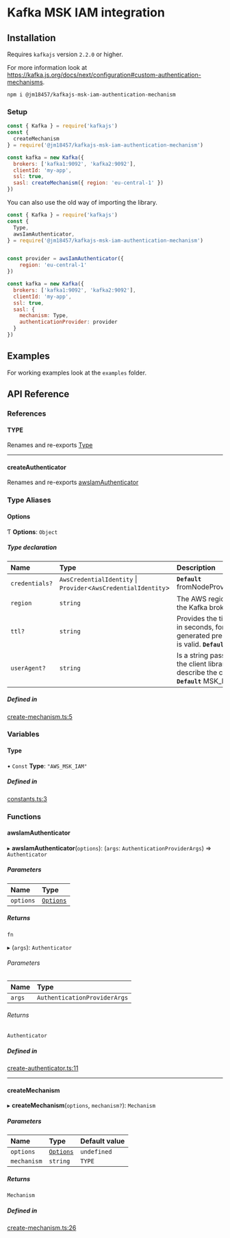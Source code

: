# Kafka MSK IAM integration

## Installation

Requires `kafkajs` version `2.2.0` or higher.

For more information look at https://kafka.js.org/docs/next/configuration#custom-authentication-mechanisms.

```shell
npm i @jm18457/kafkajs-msk-iam-authentication-mechanism 
```

### Setup

```javascript
const { Kafka } = require('kafkajs')
const {
  createMechanism
} = require('@jm18457/kafkajs-msk-iam-authentication-mechanism')

const kafka = new Kafka({
  brokers: ['kafka1:9092', 'kafka2:9092'],
  clientId: 'my-app',
  ssl: true,
  sasl: createMechanism({ region: 'eu-central-1' })
})
```

You can also use the old way of importing the library.

```javascript
const { Kafka } = require('kafkajs')
const {
  Type,
  awsIamAuthenticator,
} = require('@jm18457/kafkajs-msk-iam-authentication-mechanism')


const provider = awsIamAuthenticator({
    region: 'eu-central-1'
})

const kafka = new Kafka({
  brokers: ['kafka1:9092', 'kafka2:9092'],
  clientId: 'my-app',
  ssl: true,
  sasl: {
    mechanism: Type,
    authenticationProvider: provider
  }
})
```

## Examples

For working examples look at the `examples` folder.

## API Reference

### References

#### TYPE

Renames and re-exports [Type](README.md#type-1)

___

#### createAuthenticator

Renames and re-exports [awsIamAuthenticator](README.md#awsiamauthenticator)

### Type Aliases

#### Options

Ƭ **Options**: `Object`

##### Type declaration

| Name | Type | Description |
| :------ | :------ | :------ |
| `credentials?` | `AwsCredentialIdentity` \| `Provider`<`AwsCredentialIdentity`\> | **`Default`** fromNodeProviderChain() |
| `region` | `string` | The AWS region in which the Kafka broker exists. |
| `ttl?` | `string` | Provides the time period, in seconds, for which the generated presigned URL is valid. **`Default`** 900 |
| `userAgent?` | `string` | Is a string passed in by the client library to describe the client. **`Default`** MSK_IAM |

##### Defined in

[create-mechanism.ts:5](https://github.com/jmaver-plume/kafkajs-msk-iam-authentication-mechanism/blob/13b1c03/src/create-mechanism.ts#L5)

### Variables

#### Type

• `Const` **Type**: ``"AWS_MSK_IAM"``

##### Defined in

[constants.ts:3](https://github.com/jmaver-plume/kafkajs-msk-iam-authentication-mechanism/blob/13b1c03/src/constants.ts#L3)

### Functions

#### awsIamAuthenticator

▸ **awsIamAuthenticator**(`options`): (`args`: `AuthenticationProviderArgs`) => `Authenticator`

##### Parameters

| Name | Type |
| :------ | :------ |
| `options` | [`Options`](README.md#options) |

##### Returns

`fn`

▸ (`args`): `Authenticator`

###### Parameters

| Name | Type |
| :------ | :------ |
| `args` | `AuthenticationProviderArgs` |

###### Returns

`Authenticator`

##### Defined in

[create-authenticator.ts:11](https://github.com/jmaver-plume/kafkajs-msk-iam-authentication-mechanism/blob/13b1c03/src/create-authenticator.ts#L11)

___

#### createMechanism

▸ **createMechanism**(`options`, `mechanism?`): `Mechanism`

##### Parameters

| Name | Type | Default value |
| :------ | :------ | :------ |
| `options` | [`Options`](README.md#options) | `undefined` |
| `mechanism` | `string` | `TYPE` |

##### Returns

`Mechanism`

##### Defined in

[create-mechanism.ts:26](https://github.com/jmaver-plume/kafkajs-msk-iam-authentication-mechanism/blob/13b1c03/src/create-mechanism.ts#L26)


